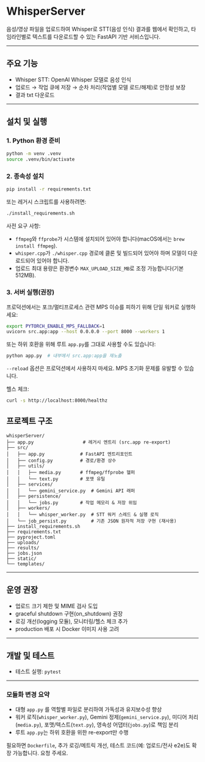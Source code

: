# WhisperServer

음성/영상 파일을 업로드하여 Whisper로 STT(음성 인식) 결과를 웹에서 확인하고, 타임라인별로 텍스트를 다운로드할 수 있는 FastAPI 기반 서비스입니다.

---

## 주요 기능

- Whisper STT: OpenAI Whisper 모델로 음성 인식
- 업로드 → 작업 큐에 저장 → 순차 처리(작업별 모델 로드/해제)로 안정성 보장
- 결과 txt 다운로드

---

## 설치 및 실행

### 1. Python 환경 준비

```bash
python -m venv .venv
source .venv/bin/activate
```

### 2. 종속성 설치

```bash
pip install -r requirements.txt
```

또는 레거시 스크립트를 사용하려면:

```bash
./install_requirements.sh
```

사전 요구 사항:
- `ffmpeg`와 `ffprobe`가 시스템에 설치되어 있어야 합니다(macOS에서는 `brew install ffmpeg`).
- `whisper.cpp`가 `./whisper.cpp` 경로에 클론 및 빌드되어 있어야 하며 모델이 다운로드되어 있어야 합니다.
- 업로드 최대 용량은 환경변수 `MAX_UPLOAD_SIZE_MB`로 조정 가능합니다(기본 512MB).

### 3. 서버 실행(권장)

프로덕션에서는 포크/멀티프로세스 관련 MPS 이슈를 피하기 위해 단일 워커로 실행하세요:

```bash
export PYTORCH_ENABLE_MPS_FALLBACK=1
uvicorn src.app:app --host 0.0.0.0 --port 8000 --workers 1
```

또는 하위 호환을 위해 루트 `app.py`를 그대로 사용할 수도 있습니다:

```bash
python app.py  # 내부에서 src.app:app을 재노출
```

`--reload` 옵션은 프로덕션에서 사용하지 마세요. MPS 초기화 문제를 유발할 수 있습니다.

헬스 체크:

```bash
curl -s http://localhost:8000/healthz
```

## 프로젝트 구조

```
whisperServer/
├── app.py                  # 레거시 엔트리 (src.app re-export)
├── src/
│   ├── app.py             # FastAPI 엔트리포인트
│   ├── config.py          # 경로/환경 상수
│   ├── utils/
│   │   ├── media.py       # ffmpeg/ffprobe 헬퍼
│   │   └── text.py        # 포맷 유틸
│   ├── services/
│   │   └── gemini_service.py  # Gemini API 래퍼
│   ├── persistence/
│   │   └── jobs.py        # 작업 메모리 & 저장 위임
│   ├── workers/
│   │   └── whisper_worker.py  # STT 워커 스레드 & 실행 로직
│   └── job_persist.py         # 기존 JSON 원자적 저장 구현 (재사용)
├── install_requirements.sh
├── requirements.txt
├── pyproject.toml
├── uploads/
├── results/
├── jobs.json
├── static/
└── templates/
```

---

## 운영 권장

- 업로드 크기 제한 및 MIME 검사 도입
- graceful shutdown 구현(on_shutdown) 권장
- 로깅 개선(logging 모듈), 모니터링/헬스 체크 추가
- production 배포 시 Docker 이미지 사용 고려

---

## 개발 및 테스트

- 테스트 실행: `pytest`

---

### 모듈화 변경 요약

- 대형 `app.py` 를 역할별 파일로 분리하여 가독성과 유지보수성 향상
- 워커 로직(`whisper_worker.py`), Gemini 정제(`gemini_service.py`), 미디어 처리(`media.py`), 포맷/텍스트(`text.py`), 영속성 어댑터(`jobs.py`)로 책임 분리
- 루트 `app.py`는 하위 호환을 위한 re-export만 수행

필요하면 `Dockerfile`, 추가 로깅/메트릭 개선, 테스트 코드(예: 업로드/전사 e2e)도 확장 가능합니다. 요청 주세요.